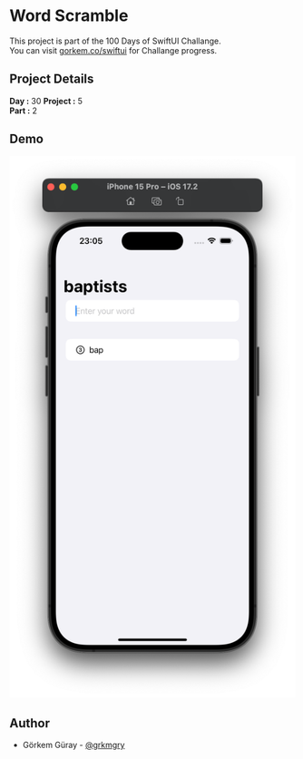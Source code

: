 # Word Scramble

This project is part of the 100 Days of SwiftUI Challange.   
You can visit [gorkem.co/swiftui](https://gorkem.co/swiftui/) for Challange progress.
## Project Details
**Day :** 30 
**Project :** 5   
**Part :** 2  


## Demo

![Word Scramble Screenshot](word_scramble.png)

  
## Author

- Görkem Güray - [@grkmgry](https://www.x.com/grkmgry) 
